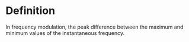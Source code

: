 # Definition

In frequency modulation, the peak difference between the maximum and
minimum values of the instantaneous frequency.
